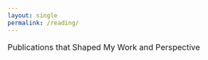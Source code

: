 ```yaml
---
layout: single
permalink: /reading/
---
```

<p style="font-size: 16px;">Publications that Shaped My Work and Perspective</p>
